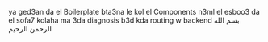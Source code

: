 ya ged3an da el Boilerplate bta3na le kol el Components n3ml el esboo3 da el sofa7 kolaha ma 3da diagnosis b3d kda routing w backend 
بسم الله الرحمن الرحيم
